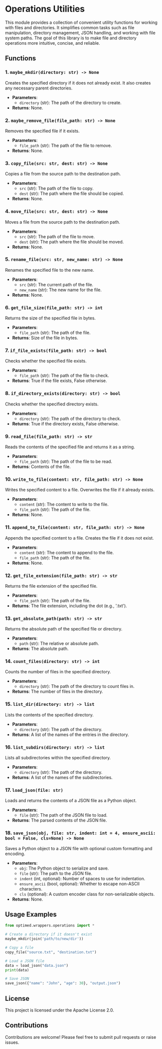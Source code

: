 # Operations Utilities

This module provides a collection of convenient utility functions for working with files and directories. It simplifies common tasks such as file manipulation, directory management, JSON handling, and working with file system paths. The goal of this library is to make file and directory operations more intuitive, concise, and reliable.

## Functions

### 1. `maybe_mkdir(directory: str) -> None`
Creates the specified directory if it does not already exist. It also creates any necessary parent directories.

- **Parameters**:
  - `directory` (str): The path of the directory to create.
- **Returns**: None.

### 2. `maybe_remove_file(file_path: str) -> None`
Removes the specified file if it exists.

- **Parameters**:
  - `file_path` (str): The path of the file to remove.
- **Returns**: None.

### 3. `copy_file(src: str, dest: str) -> None`
Copies a file from the source path to the destination path.

- **Parameters**:
  - `src` (str): The path of the file to copy.
  - `dest` (str): The path where the file should be copied.
- **Returns**: None.

### 4. `move_file(src: str, dest: str) -> None`
Moves a file from the source path to the destination path.

- **Parameters**:
  - `src` (str): The path of the file to move.
  - `dest` (str): The path where the file should be moved.
- **Returns**: None.

### 5. `rename_file(src: str, new_name: str) -> None`
Renames the specified file to the new name.

- **Parameters**:
  - `src` (str): The current path of the file.
  - `new_name` (str): The new name for the file.
- **Returns**: None.

### 6. `get_file_size(file_path: str) -> int`
Returns the size of the specified file in bytes.

- **Parameters**:
  - `file_path` (str): The path of the file.
- **Returns**: Size of the file in bytes.

### 7. `if_file_exists(file_path: str) -> bool`
Checks whether the specified file exists.

- **Parameters**:
  - `file_path` (str): The path of the file to check.
- **Returns**: True if the file exists, False otherwise.

### 8. `if_directory_exists(directory: str) -> bool`
Checks whether the specified directory exists.

- **Parameters**:
  - `directory` (str): The path of the directory to check.
- **Returns**: True if the directory exists, False otherwise.

### 9. `read_file(file_path: str) -> str`
Reads the contents of the specified file and returns it as a string.

- **Parameters**:
  - `file_path` (str): The path of the file to be read.
- **Returns**: Contents of the file.

### 10. `write_to_file(content: str, file_path: str) -> None`
Writes the specified content to a file. Overwrites the file if it already exists.

- **Parameters**:
  - `content` (str): The content to write to the file.
  - `file_path` (str): The path of the file.
- **Returns**: None.

### 11. `append_to_file(content: str, file_path: str) -> None`
Appends the specified content to a file. Creates the file if it does not exist.

- **Parameters**:
  - `content` (str): The content to append to the file.
  - `file_path` (str): The path of the file.
- **Returns**: None.

### 12. `get_file_extension(file_path: str) -> str`
Returns the file extension of the specified file.

- **Parameters**:
  - `file_path` (str): The path of the file.
- **Returns**: The file extension, including the dot (e.g., '.txt').

### 13. `get_absolute_path(path: str) -> str`
Returns the absolute path of the specified file or directory.

- **Parameters**:
  - `path` (str): The relative or absolute path.
- **Returns**: The absolute path.

### 14. `count_files(directory: str) -> int`
Counts the number of files in the specified directory.

- **Parameters**:
  - `directory` (str): The path of the directory to count files in.
- **Returns**: The number of files in the directory.

### 15. `list_dir(directory: str) -> list`
Lists the contents of the specified directory.

- **Parameters**:
  - `directory` (str): The path of the directory.
- **Returns**: A list of the names of the entries in the directory.

### 16. `list_subdirs(directory: str) -> list`
Lists all subdirectories within the specified directory.

- **Parameters**:
  - `directory` (str): The path of the directory.
- **Returns**: A list of the names of the subdirectories.

### 17. `load_json(file: str)`
Loads and returns the contents of a JSON file as a Python object.

- **Parameters**:
  - `file` (str): The path of the JSON file to load.
- **Returns**: The parsed contents of the JSON file.

### 18. `save_json(obj, file: str, indent: int = 4, ensure_ascii: bool = False, cls=None) -> None`
Saves a Python object to a JSON file with optional custom formatting and encoding.

- **Parameters**:
  - `obj`: The Python object to serialize and save.
  - `file` (str): The path to the JSON file.
  - `indent` (int, optional): Number of spaces to use for indentation.
  - `ensure_ascii` (bool, optional): Whether to escape non-ASCII characters.
  - `cls` (optional): A custom encoder class for non-serializable objects.
- **Returns**: None.

## Usage Examples

```python
from optimed.wrappers.operations import *

# Create a directory if it doesn't exist
maybe_mkdir(join('path/to/new/dir'))

# Copy a file
copy_file("source.txt", "destination.txt")

# Load a JSON file
data = load_json("data.json")
print(data)

# Save JSON
save_json({"name": "John", "age": 30}, "output.json")
```

## License
This project is licensed under the Apache License 2.0.

## Contributions
Contributions are welcome! Please feel free to submit pull requests or raise issues.